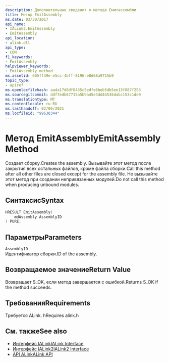 ```yaml
---
description: Дополнительные сведения о методе Емитассембли
title: Метод EmitAssembly
ms.date: 03/30/2017
api_name:
- IALink2.EmitAssembly
- EmitAssembly
api_location:
- alink.dll
api_type:
- COM
f1_keywords:
- EmitAssembly
helpviewer_keywords:
- EmitAssembly method
ms.assetid: 605ff39e-e5cc-4bff-8196-e8d68a9715b9
topic_type:
- apiref
ms.openlocfilehash: aada17d8df6435c5edfe6beb5db5ee13f887f253
ms.sourcegitcommit: ddf7edb67715a5b9a45e3dd44536dabc153c1de0
ms.translationtype: MT
ms.contentlocale: ru-RU
ms.lasthandoff: 02/06/2021
ms.locfileid: "99638344"
---
```

# <a name="emitassembly-method"></a><span data-ttu-id="00802-103">Метод EmitAssembly</span><span class="sxs-lookup"><span data-stu-id="00802-103">EmitAssembly Method</span></span>

<span data-ttu-id="00802-104">Создает сборку.</span><span class="sxs-lookup"><span data-stu-id="00802-104">Creates the assembly.</span></span> <span data-ttu-id="00802-105">Вызывайте этот метод после закрытия всех остальных файлов, кроме файла сборки.</span><span class="sxs-lookup"><span data-stu-id="00802-105">Call this method after all other files are closed except for the assembly file.</span></span> <span data-ttu-id="00802-106">Не вызывайте этот метод при создании непривязанных модулей.</span><span class="sxs-lookup"><span data-stu-id="00802-106">Do not call this method when producing unbound modules.</span></span>  
  
## <a name="syntax"></a><span data-ttu-id="00802-107">Синтаксис</span><span class="sxs-lookup"><span data-stu-id="00802-107">Syntax</span></span>  
  
```cpp  
HRESULT EmitAssembly(  
    mdAssembly AssemblyID  
) PURE;  
```  
  
## <a name="parameters"></a><span data-ttu-id="00802-108">Параметры</span><span class="sxs-lookup"><span data-stu-id="00802-108">Parameters</span></span>  

 `AssemblyID`  
 <span data-ttu-id="00802-109">Идентификатор сборки.</span><span class="sxs-lookup"><span data-stu-id="00802-109">ID of the assembly.</span></span>  
  
## <a name="return-value"></a><span data-ttu-id="00802-110">Возвращаемое значение</span><span class="sxs-lookup"><span data-stu-id="00802-110">Return Value</span></span>  

 <span data-ttu-id="00802-111">Возвращает S_OK, если метод завершается с ошибкой.</span><span class="sxs-lookup"><span data-stu-id="00802-111">Returns S_OK if the method succeeds.</span></span>  
  
## <a name="requirements"></a><span data-ttu-id="00802-112">Требования</span><span class="sxs-lookup"><span data-stu-id="00802-112">Requirements</span></span>  

 <span data-ttu-id="00802-113">Требуется ALink. h</span><span class="sxs-lookup"><span data-stu-id="00802-113">Requires alink.h</span></span>  
  
## <a name="see-also"></a><span data-ttu-id="00802-114">См. также</span><span class="sxs-lookup"><span data-stu-id="00802-114">See also</span></span>

- [<span data-ttu-id="00802-115">Интерфейс IALink</span><span class="sxs-lookup"><span data-stu-id="00802-115">IALink Interface</span></span>](ialink-interface.md)
- [<span data-ttu-id="00802-116">Интерфейс IALink2</span><span class="sxs-lookup"><span data-stu-id="00802-116">IALink2 Interface</span></span>](ialink2-interface.md)
- [<span data-ttu-id="00802-117">API ALink</span><span class="sxs-lookup"><span data-stu-id="00802-117">ALink API</span></span>](index.md)
